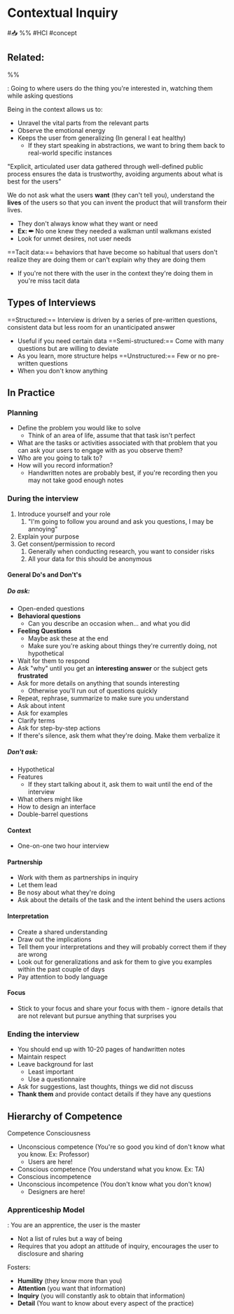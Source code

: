 # Contextual Inquiry
#📥 
%%
#HCI
#concept

**Related:**
-  

%%

: Going to where users do the thing you're interested in, watching them while asking questions

Being in the context allows us to:
- Unravel the vital parts from the relevant parts
- Observe the emotional energy
- Keeps the user from generalizing (In general I eat healthy)
	- If they start speaking in abstractions, we want to bring them back to real-world specific instances 

"Explicit, articulated user data gathered through well-defined public process ensures the data is trustworthy, avoiding arguments about what is best for the users"

We do not ask what the users **want** (they can't tell you),  understand the **lives** of the users so that you can invent the product that will transform their lives.
- They don't always know what they want or need
- **Ex: ✏** No one knew they needed a walkman until walkmans existed
- Look for unmet desires, not user needs

==Tacit data:== behaviors that have become so habitual that users don't realize they are doing them or can't explain why they are doing them
- If you're not there with the user in the context they're doing them in you're miss tacit data

## Types of Interviews

==Structured:== Interview is driven by a series of pre-written questions, consistent data but less room for an unanticipated answer
- Useful if you need certain data 
==Semi-structured:== Come with many questions but are willing to deviate 
- As you learn, more structure helps
==Unstructured:== Few or no pre-written questions
- When you don't know anything 

## In Practice 

### Planning
- Define the problem you would like to solve
	- Think of an area of life, assume that that task isn't perfect 
- What are the tasks or activities associated with that problem that you can ask your users to engage with as you observe them?
- Who are you going to talk to?
- How will you record information?
	- Handwritten notes are probably best, if you're recording then you may not take good enough notes



### During the interview
1. Introduce yourself and your role
	1. "I'm going to follow you around and ask you questions, I may be annoying"
2. Explain your purpose
3. Get consent/permission to record
	1. Generally when conducting research, you want to consider risks
	2. All your data for this should be anonymous

#### General Do's and Don't's
##### Do ask:
- Open-ended questions
- **Behavioral questions**
	- Can you describe an occasion when... and what you did
- **Feeling Questions**
	- Maybe ask these at the end 
	- Make sure you're asking about things they're currently doing, not hypothetical
- Wait for them to respond
- Ask "why" until you get an **interesting answer** or the subject gets **frustrated** 
- Ask for more details on anything that sounds interesting
	- Otherwise you'll run out of questions quickly
- Repeat, rephrase, summarize to make sure you understand
- Ask about intent
- Ask for examples
- Clarify terms
- Ask for step-by-step actions 
- If there's silence, ask them what they're doing. Make them verbalize it

##### Don't ask:
- Hypothetical
- Features
	- If they start talking about it, ask them to wait until the end of the interview
- What others might like
- How to design an interface
- Double-barrel questions

#### Context
- One-on-one two hour interview

#### Partnership
- Work with them as partnerships in inquiry
- Let them lead
- Be nosy about what they're doing
- Ask about the details of the task and the intent behind the users actions

#### Interpretation
- Create a shared understanding
- Draw out the implications
- Tell them your interpretations and they will probably correct them if they are wrong
- Look out for generalizations and ask for them to give you examples within the past couple of days 
- Pay attention to body language

#### Focus
- Stick to your focus and share your focus with them - ignore details that are not relevant but pursue anything that surprises you 

### Ending the interview

- You should end up with 10-20 pages of handwritten notes
- Maintain respect
- Leave background for last
	- Least important
	- Use a questionnaire
- Ask for suggestions, last thoughts, things we did not discuss
- **Thank them** and provide contact details if they have any questions

## Hierarchy of Competence
Competence
Consciousness

- Unconscious competence (You're so good you kind of don't know what you know. Ex: Professor)
	- Users are here!
- Conscious competence (You understand what you know. Ex: TA)
- Conscious incompetence 
- Unconscious incompetence (You don't know what you don't know)
	- Designers are here!

### Apprenticeship Model
: You are an apprentice, the user is the master
- Not a list of rules but a way of being
- Requires that you adopt an attitude of inquiry, encourages the user to disclosure and sharing 

Fosters:
- **Humility** (they know more than you)
- **Attention** (you want that information)
- **Inquiry** (you will constantly ask to obtain that information)
- **Detail** (You want to know about every aspect of the practice)